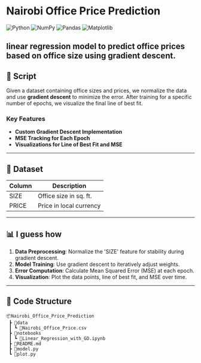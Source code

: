 # **Nairobi Office Price Prediction**

![Python](https://img.shields.io/badge/Python-3.8%2B-blue) ![NumPy](https://img.shields.io/badge/NumPy-1.21.0-blue) ![Pandas](https://img.shields.io/badge/Pandas-1.3.0-blue) ![Matplotlib](https://img.shields.io/badge/Matplotlib-3.4.2-yellowgreen)

 **linear regression model** to predict office prices based on office size using gradient descent.
---

## 🚀 **Script**

Given a dataset containing office sizes and prices, we normalize the data and use **gradient descent** to minimize the error. After training for a specific number of epochs, we visualize the final line of best fit.

### Key Features
- **Custom Gradient Descent Implementation**
- **MSE Tracking for Each Epoch**
- **Visualizations for Line of Best Fit and MSE**

---

## 📁 **Dataset**

| Column | Description            |
| ------ | ---------------------- |
| SIZE   | Office size in sq. ft. |
| PRICE  | Price in local currency|

---

## 📊 **I guess how**

1. **Data Preprocessing**: Normalize the 'SIZE' feature for stability during gradient descent.
2. **Model Training**: Use gradient descent to iteratively adjust weights.
3. **Error Computation**: Calculate Mean Squared Error (MSE) at each epoch.
4. **Visualization**: Plot the data points, line of best fit, and MSE over time.

---

## 🧩 **Code Structure**

```plaintext
📦Nairobi_Office_Price_Prediction
 ┣ 📂data
 ┃ ┗ 📜Nairobi_Office_Price.csv
 ┣ 📂notebooks
 ┃ ┗ 📜Linear_Regression_with_GD.ipynb
 ┣ 📜README.md
 ┣ 📜model.py
 ┗ 📜plot.py

